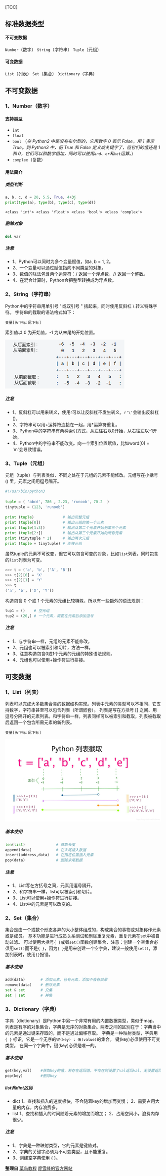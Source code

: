 [TOC]
## 标准数据类型
#### 不可变数据
`Number`（数字）
`String`（字符串）
`Tuple`（元组）
#### 可变数据
`List`（列表）
`Set`（集合）
`Dictionary`（字典）

## 不可变数据
### 1、Number（数字）
#### 支持类型
 - `int` 
 - `float` 
 - `bool` （*在 Python2 中是没有布尔型的，它用数字 0 表示 False，用 1 表示 True。到 Python3 中，把 True 和 False 定义成关键字了，但它们的值还是 1 和 0，它们可以和数字相加，同时可以使用`and`、`or`和`not`运算。*）
 - `complex`（复数）
#### 用法简介
##### 类型判断

```python
a, b, c, d = 20, 5.5, True, 4+3j
print(type(a), type(b), type(c), type(d))
```

```
<class 'int'> <class 'float'> <class 'bool'> <class 'complex'>
```
##### 删除对象

```python
del var
```

##### 注意
 - 1、Python可以同时为多个变量赋值，如a, b = 1, 2。
 - 2、一个变量可以通过赋值指向不同类型的对象。
 - 3、数值的除法包含两个运算符：/ 返回一个浮点数，// 返回一个整数。
 - 4、在混合计算时，Python会把整型转换成为浮点数。

### 2、String（字符串）
Python中的字符串用单引号 ' 或双引号 " 括起来，同时使用反斜杠 \ 转义特殊字符。
字符串的截取的语法格式如下：

```
变量[头下标:尾下标]
```
索引值以 0 为开始值，-1 为从末尾的开始位置。

![2019010911015133](assets/2019010911015133.png)


##### 注意
- 1、反斜杠可以用来转义，使用r可以让反斜杠不发生转义，`r'\'`会输出反斜杠(\)。
- 2、字符串可以用+运算符连接在一起，用*运算符重复。
- 3、Python中的字符串有两种索引方式，从左往右以0开始，从右往左以-1开始。
- 4、Python中的字符串不能改变。向一个索引位置赋值，比如word[0] = 'm'会导致错误。

### 3、Tuple（元组）
元组（tuple）与列表类似，不同之处在于元组的元素不能修改。元组写在小括号 () 里，元素之间用逗号隔开。
```python
#!/usr/bin/python3
 
tuple = ( 'abcd', 786 , 2.23, 'runoob', 70.2  )
tinytuple = (123, 'runoob')

print (tuple)             # 输出完整元组
print (tuple[0])          # 输出元组的第一个元素
print (tuple[1:3])        # 输出从第二个元素开始到第三个元素
print (tuple[2:])         # 输出从第三个元素开始的所有元素
print (tinytuple * 2)     # 输出两次元组
print (tuple + tinytuple) # 连接元组
```

虽然tuple的元素不可改变，但它可以包含可变的对象，比如`list`列表，同时包含的`list`列表为可变。
```python
>>> t = ('a', 'b', ['A', 'B'])
>>> t[2][0] = 'X'
>>> t[2][1] = 'Y'
>>> t
('a', 'b', ['X', 'Y'])
```

构造包含 0 个或 1 个元素的元组比较特殊，所以有一些额外的语法规则：
```python
tup1 = ()    # 空元组
tup2 = (20,) # 一个元素，需要在元素后添加逗号
```
##### 注意
- 1、与字符串一样，元组的元素不能修改。
- 2、元组也可以被索引和切片，方法一样。
- 3、注意构造包含0或1个元素的元组的特殊语法规则。
- 4、元组也可以使用+操作符进行拼接。

## 可变数据
### 1、List（列表）
列表可以完成大多数集合类的数据结构实现。列表中元素的类型可以不相同，它支持数字，字符串甚至可以包含列表（所谓嵌套）。
列表是写在方括号 [] 之间、用逗号分隔开的元素列表。和字符串一样，列表同样可以被索引和截取，列表被截取后返回一个包含所需元素的新列表。
```
变量[头下标:尾下标]
```
![20190109153540276](assets/20190109153540276.png)

##### 基本使用
```python
len(list) 	 		   # 获取长度
append(data)  		   # 在末尾插入数据
insert(address,data)   # 在指定位置插入元素
pop(data)			   # 删除末尾数据
```
##### 注意
- 1、List写在方括号之间，元素用逗号隔开。
- 2、和字符串一样，list可以被索引和切片。
- 3、List可以使用+操作符进行拼接。
- 4、List中的元素是可以改变的。

### 2、Set（集合）
集合是由一个或数个形态各异的大小整体组成的，构成集合的事物或对象称作元素或是成员。
基本功能是进行成员关系测试和删除重复元素，重复元素在set中被自动过滤。
可以使用大括号`{ }`或者`set()`函数创建集合，注意：创建一个空集合必须用`set()`而不是`{ }`，因为`{ }`是用来创建一个空字典，建议一般使用`set()`，添加列表时，使用`{}`报错。
##### 基本使用
```python
add(data)		# 添加元素，已有元素，添加不会有效果
remove(data)	# 删除元素
set & set		# 交集
set | set		# 并集
```

### 3、Dictionary（字典）
字典（dictionary）是Python中另一个非常有用的内置数据类型，类似于map。
列表是有序的对象集合，字典是无序的对象集合。两者之间的区别在于：字典当中的元素是通过键来存取的，而不是通过偏移存取。
字典是一种映射类型，字典用` { }` 标识，它是一个无序的`键(key) : 值(value)`的集合。
键(key)必须使用不可变类型。
在同一个字典中，键(key)必须是唯一的。

##### 基本使用
```python
get(key,val)	#获取key的值，若存在返回值，不存在则设置了val返回val，无设置返回None
pop(key)		#删除key
```

##### list和dict区别
- dict
  1、查找和插入的速度极快，不会随着key的增加而变慢；
  2、需要占用大量的内存，内存浪费多。
- list
  1、查找和插入的时间随着元素的增加而增加；
  2、占用空间小，浪费内存很少。

##### 注意
- 1、字典是一种映射类型，它的元素是键值对。
- 2、字典的关键字必须为不可变类型，且不能重复。
- 3、创建空字典使用 { }。

**整理自**
[菜鸟教程](http://www.runoob.com/python3/python3-data-type.html)
[廖雪峰的官方网站](https://www.liaoxuefeng.com/wiki/0014316089557264a6b348958f449949df42a6d3a2e542c000/001431658427513eef3d9dd9f7c48599116735806328e81000)
